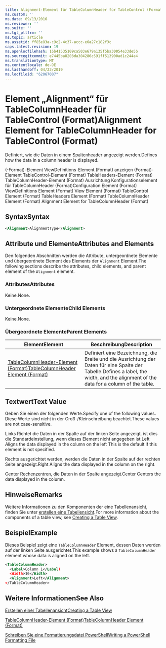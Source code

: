 ```yaml
---
title: Alignment-Element für TableColumnHeader für TableControl (Format) | Microsoft-Dokumentation
ms.custom: ''
ms.date: 09/13/2016
ms.reviewer: ''
ms.suite: ''
ms.tgt_pltfrm: ''
ms.topic: article
ms.assetid: ff85e83a-c9c2-4c37-accc-e6a27c182f3c
caps.latest.revision: 19
ms.openlocfilehash: 16b41535109ca503e679a135f5ba30054e33de5b
ms.sourcegitcommit: e7445ba8203da304286c591ff513900ad1c244a4
ms.translationtype: MT
ms.contentlocale: de-DE
ms.lasthandoff: 04/23/2019
ms.locfileid: "62067007"
---
```

# <a name="alignment-element-for-tablecolumnheader-for-tablecontrol-format"></a><span data-ttu-id="40b4d-102">Element „Alignment“ für TableColumnHeader für TableControl (Format)</span><span class="sxs-lookup"><span data-stu-id="40b4d-102">Alignment Element for TableColumnHeader for TableControl (Format)</span></span>

<span data-ttu-id="40b4d-103">Definiert, wie die Daten in einem Spaltenheader angezeigt werden.</span><span class="sxs-lookup"><span data-stu-id="40b4d-103">Defines how the data in a column header is displayed.</span></span>

<span data-ttu-id="40b4d-104">(-Format)-Element ViewDefinitions-Element (Format) anzeigen (Format)-Element TableControl-Element (Format) TableHeaders-Element (Format) TableColumnHeader-Element (Format) Ausrichtung Konfigurationselement für TableColumnHeader (Format)</span><span class="sxs-lookup"><span data-stu-id="40b4d-104">Configuration Element (Format) ViewDefinitions Element (Format) View Element (Format) TableControl Element (Format) TableHeaders Element (Format) TableColumnHeader Element (Format) Alignment Element for TableColumnHeader (Format)</span></span>

## <a name="syntax"></a><span data-ttu-id="40b4d-105">Syntax</span><span class="sxs-lookup"><span data-stu-id="40b4d-105">Syntax</span></span>

```xml
<Alignment>AlignmentType</Alignment>
```

## <a name="attributes-and-elements"></a><span data-ttu-id="40b4d-106">Attribute und Elemente</span><span class="sxs-lookup"><span data-stu-id="40b4d-106">Attributes and Elements</span></span>

<span data-ttu-id="40b4d-107">Den folgenden Abschnitten werden die Attribute, untergeordnete Elemente und übergeordnete Element des Elements der `Alignment` Element.</span><span class="sxs-lookup"><span data-stu-id="40b4d-107">The following sections describe the attributes, child elements, and parent element of the `Alignment` element.</span></span>

### <a name="attributes"></a><span data-ttu-id="40b4d-108">Attributes</span><span class="sxs-lookup"><span data-stu-id="40b4d-108">Attributes</span></span>

<span data-ttu-id="40b4d-109">Keine.</span><span class="sxs-lookup"><span data-stu-id="40b4d-109">None.</span></span>

### <a name="child-elements"></a><span data-ttu-id="40b4d-110">Untergeordnete Elemente</span><span class="sxs-lookup"><span data-stu-id="40b4d-110">Child Elements</span></span>

<span data-ttu-id="40b4d-111">Keine.</span><span class="sxs-lookup"><span data-stu-id="40b4d-111">None.</span></span>

### <a name="parent-elements"></a><span data-ttu-id="40b4d-112">Übergeordnete Elemente</span><span class="sxs-lookup"><span data-stu-id="40b4d-112">Parent Elements</span></span>

|<span data-ttu-id="40b4d-113">Element</span><span class="sxs-lookup"><span data-stu-id="40b4d-113">Element</span></span>|<span data-ttu-id="40b4d-114">Beschreibung</span><span class="sxs-lookup"><span data-stu-id="40b4d-114">Description</span></span>|
|-------------|-----------------|
|[<span data-ttu-id="40b4d-115">TableColumnHeader-Element (Format)</span><span class="sxs-lookup"><span data-stu-id="40b4d-115">TableColumnHeader Element (Format)</span></span>](./tablecolumnheader-element-format.md)|<span data-ttu-id="40b4d-116">Definiert eine Bezeichnung, die Breite und die Ausrichtung der Daten für eine Spalte der Tabelle.</span><span class="sxs-lookup"><span data-stu-id="40b4d-116">Defines a label, the width, and the alignment of the data for a column of the table.</span></span>|

## <a name="text-value"></a><span data-ttu-id="40b4d-117">Textwert</span><span class="sxs-lookup"><span data-stu-id="40b4d-117">Text Value</span></span>

<span data-ttu-id="40b4d-118">Geben Sie einen der folgenden Werte.</span><span class="sxs-lookup"><span data-stu-id="40b4d-118">Specify one of the following values.</span></span> <span data-ttu-id="40b4d-119">Diese Werte sind nicht in der Groß-/Kleinschreibung beachtet.</span><span class="sxs-lookup"><span data-stu-id="40b4d-119">These values are not case-sensitive.</span></span>

<span data-ttu-id="40b4d-120">Links Richtet die Daten in der Spalte auf der linken Seite angezeigt. ist dies die Standardeinstellung, wenn dieses Element nicht angegeben ist.</span><span class="sxs-lookup"><span data-stu-id="40b4d-120">Left Aligns the data displayed in the column on the left This is the default if this element is not specified.</span></span>

<span data-ttu-id="40b4d-121">Rechts ausgerichtet werden, werden die Daten in der Spalte auf der rechten Seite angezeigt.</span><span class="sxs-lookup"><span data-stu-id="40b4d-121">Right Aligns the data displayed in the column on the right.</span></span>

<span data-ttu-id="40b4d-122">Center Rechenzentren, die Daten in der Spalte angezeigt.</span><span class="sxs-lookup"><span data-stu-id="40b4d-122">Center Centers the data displayed in the column.</span></span>

## <a name="remarks"></a><span data-ttu-id="40b4d-123">Hinweise</span><span class="sxs-lookup"><span data-stu-id="40b4d-123">Remarks</span></span>

<span data-ttu-id="40b4d-124">Weitere Informationen zu den Komponenten der eine Tabellenansicht, finden Sie unter [erstellen eine Tabellensicht](./creating-a-table-view.md).</span><span class="sxs-lookup"><span data-stu-id="40b4d-124">For more information about the components of a table view, see [Creating a Table View](./creating-a-table-view.md).</span></span>

## <a name="example"></a><span data-ttu-id="40b4d-125">Beispiel</span><span class="sxs-lookup"><span data-stu-id="40b4d-125">Example</span></span>

<span data-ttu-id="40b4d-126">Dieses Beispiel zeigt eine `TableColumnHeader` Element, dessen Daten werden auf der linken Seite ausgerichtet.</span><span class="sxs-lookup"><span data-stu-id="40b4d-126">This example shows a `TableColumnHeader` element whose data is aligned on the left.</span></span>

```xml
<TableColumnHeader>
  <Label>Column 1</Label)
  <Width>16</Width>
  <Alignment>Left</Alignment>
</TableColumnHeader>
```

## <a name="see-also"></a><span data-ttu-id="40b4d-127">Weitere Informationen</span><span class="sxs-lookup"><span data-stu-id="40b4d-127">See Also</span></span>

[<span data-ttu-id="40b4d-128">Erstellen einer Tabellenansicht</span><span class="sxs-lookup"><span data-stu-id="40b4d-128">Creating a Table View</span></span>](./creating-a-table-view.md)

[<span data-ttu-id="40b4d-129">TableColumnHeader-Element (Format)</span><span class="sxs-lookup"><span data-stu-id="40b4d-129">TableColumnHeader Element (Format)</span></span>](./tablecolumnheader-element-format.md)

[<span data-ttu-id="40b4d-130">Schreiben Sie eine Formatierungsdatei PowerShell</span><span class="sxs-lookup"><span data-stu-id="40b4d-130">Writing a PowerShell Formatting File</span></span>](./writing-a-powershell-formatting-file.md)
